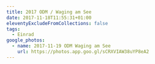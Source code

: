 ```yaml
---
title: 2017 ODM / Waging am See
date: 2017-11-18T11:55:31+01:00
eleventyExcludeFromCollections: false
tags:
  - Einrad
google_photos:
  - name: 2017-11-19 ODM Waging am See
    url: https://photos.app.goo.gl/sCRXVIAW38uYP8eA2
---
```

